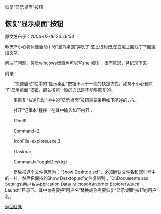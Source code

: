 恢复"显示桌面"按钮
## 恢复"显示桌面"按钮

 原文发布于：*2006-02-16 23:46:54*

昨天不小心将快速启动中的“显示桌面”弄没了,感觉很别扭,在百度上面找了下面这段文字,

解决了问题。感觉windows里面也可以写shell脚本，很有意思，特记录下来。

附录：

　　“快速启动”栏中的“显示桌面”按钮不同于一般的快捷方式。如果不小心删除了“显示桌面”按钮，那么按照一般的方法是不能够恢复的。

　　要恢复“快速启动”栏中的“显示桌面”按钮需要采用如下所述的方法。

　　打开“记事本”程序，在其中输入如下内容：

　　[Shell]

　　Command=2

　　IconFile=explorer.exe,3

　　[Taskbar]

　　Command=ToggleDesktop

　　然后把这个文件保存为：“Show Desktop.scf”，必须确认文件名和双引号中的一样。然后把保持的Show
Desktop.scf文件复制到：“C&#58;\Documents and
Settings\用户名\Application Data\ Microsoft\Internet Explorer\Quick
Launch”目录下。其中你需要把“用户名”替换成你需要恢复“显示桌面”按钮的用户名。

[返回目录](index.html)
